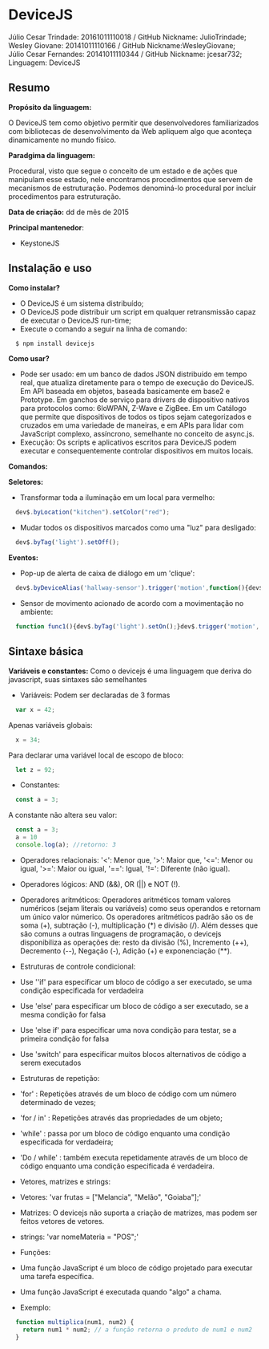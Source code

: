 # DeviceJS

Júlio Cesar Trindade: 20161011110018 / GitHub Nickname: JulioTrindade;<br/>
Wesley Giovane: 20141011110166 / GitHub Nickname:WesleyGiovane;<br/>
Júlio Cesar Fernandes: 20141011110344 / GitHub Nickname: jcesar732;<br/>
Linguagem: DeviceJS

## Resumo

**Propósito da linguagem:** 

O DeviceJS tem como objetivo permitir que desenvolvedores familiarizados com bibliotecas de desenvolvimento da Web apliquem algo que aconteça dinamicamente no mundo físico.

**Paradgima da linguagem:** 

Procedural, visto que segue o conceito de um estado e de ações que manipulam esse estado, nele encontramos procedimentos que servem de mecanismos de estruturação. Podemos denominá-lo procedural por incluir procedimentos para estruturação.

**Data de criação:**
dd de mês de 2015

**Principal mantenedor**: 
- KeystoneJS

## Instalação e uso

**Como instalar?**
- O DeviceJS é um sistema distribuído;
- O DeviceJS pode distribuir um script em qualquer retransmissão capaz de executar o DeviceJS run-time;
- Execute o comando a seguir na linha de comando:
```js
  $ npm install devicejs
```
**Como usar?**
- Pode ser usado: em um banco de dados JSON distribuído em tempo real, que atualiza diretamente para o tempo de execução do DeviceJS. Em API baseada em objetos, baseada basicamente em base2 e Prototype. Em ganchos de serviço para drivers de dispositivo nativos para protocolos como: 6loWPAN, Z-Wave e ZigBee. Em um Catálogo que permite que dispositivos de todos os tipos sejam categorizados e cruzados em uma variedade de maneiras, e em APIs para lidar com JavaScript complexo, assíncrono, semelhante no conceito de  async.js.
- Execução: Os scripts e aplicativos escritos para DeviceJS podem executar e consequentemente controlar dispositivos em muitos locais. 
   
**Comandos:**
   
**Seletores:**
- Transformar toda a iluminação em um local para vermelho:
```js
  dev$.byLocation("kitchen").setColor("red");
```
- Mudar todos os dispositivos marcados como uma "luz" para desligado:
```js
  dev$.byTag('light').setOff();
```
**Eventos:**
- Pop-up de alerta de caixa de diálogo em um 'clique':
```js
  dev$.byDeviceAlias('hallway-sensor').trigger('motion',function(){dev$.byLocation('hallway').setOn();});
```
- Sensor de movimento acionado de acordo com a movimentação no ambiente:
```js
  function func1(){dev$.byTag('light').setOn();}dev$.trigger('motion', func1);
```
## Sintaxe básica

**Variáveis e constantes:**
Como o devicejs é uma linguagem que deriva do javascript, suas sintaxes são semelhantes
- Variáveis: Podem ser declaradas de 3 formas
```js
  var x = 42;
```
Apenas variáveis globais:
```js
  x = 34;
```
Para declarar uma variável local de escopo de bloco:
```js
  let z = 92;
```
- Constantes: 
```js
  const a = 3;
```
A constante não altera seu valor:
```js
  const a = 3;
  a = 10
  console.log(a); //retorno: 3
```

- Operadores relacionais:
'<': Menor que, '>': Maior que, '<=': Menor ou igual, '>=': Maior ou igual, '==': Igual, '!=': Diferente (não igual).

- Operadores lógicos:
AND (&&), OR (||) e NOT (!).

- Operadores aritméticos:
Operadores aritméticos tomam valores numéricos (sejam literais ou variáveis) como seus operandos e retornam um único valor númerico. Os operadores aritméticos padrão são os de soma (+), subtração (-), multiplicação (*) e divisão (/). Além desses que são comuns a outras linguagens de programação, o devicejs disponibiliza as operações de: resto da divisão (%), Incremento (++), Decremento (--), Negação (-), Adição (+) e exponenciação (**).

- Estruturas de controle condicional:
- Use ''if' para especificar um bloco de código a ser executado, se uma condição especificada for verdadeira
- Use 'else' para especificar um bloco de código a ser executado, se a mesma condição for falsa
- Use 'else if' para especificar uma nova condição para testar, se a primeira condição for falsa
- Use 'switch' para especificar muitos blocos alternativos de código a serem executados

- Estruturas de repetição:
- 'for' : Repetições através de um bloco de código com um número determinado de vezes;
- 'for / in' : Repetições através das propriedades de um objeto;
- 'while' : passa por um bloco de código enquanto uma condição especificada for verdadeira;
- 'Do / while' : também executa repetidamente através de um bloco de código enquanto uma condição especificada é verdadeira.

- Vetores, matrizes e strings:
- Vetores: 'var frutas = ["Melancia", "Melão", "Goiaba"];'
- Matrizes: O devicejs não suporta a criação de matrizes, mas podem ser feitos vetores de vetores.
- strings: 'var nomeMateria = "POS";'

- Funções:
- Uma função JavaScript é um bloco de código projetado para executar uma tarefa específica. 
- Uma função JavaScript é executada quando "algo" a chama.
- Exemplo: 
```js
  function multiplica(num1, num2) {
    return num1 * num2; // a função retorna o produto de num1 e num2
  }
```

